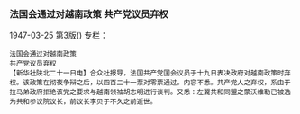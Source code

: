 ### 法国会通过对越南政策  共产党议员弃权

1947-03-25
第3版()
专栏：

    法国会通过对越南政策
    共产党议员弃权
    【新华社陕北二十一日电】合众社报导，法国共产党国会议员于十九日表决政府对越南政策时弃权。该政策在彻夜争辩之后，以四百二十一票对零票通过。内容不悉。共产党人之弃权，系由于拉马弟政府拒绝该党之要求与越南领袖胡志明进行谈判。又悉：左翼共和同盟之蒙沃维勒已被选为共和参议院议长，前议长李贝于不久之前逝世。
